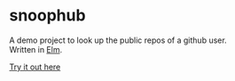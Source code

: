 # snoophub

A demo project to look up the public repos of a github user.  
Written in [Elm](http://elm-lang.org/).

[ Try it out here ](http://chrisbuttery.github.io/snoophub/)
